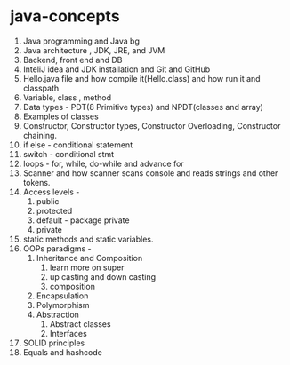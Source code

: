 # java-concepts

1. Java programming and Java bg
2. Java architecture , JDK, JRE, and JVM
3. Backend, front end and DB
4. InteliJ idea and JDK installation and Git and GitHub
5. Hello.java file and how compile it(Hello.class) and how run it and classpath
6. Variable, class , method
7. Data types - PDT(8 Primitive types) and NPDT(classes and array)
8. Examples of classes
9. Constructor, Constructor types, Constructor Overloading, Constructor chaining.
10. if else - conditional statement
11. switch - conditional stmt
12. loops - for, while, do-while and advance for
13. Scanner and how scanner scans console and reads strings and other tokens.
14. Access levels -
    1. public
    2. protected
    3. default - package private
    4. private
15. static methods and static variables.
16. OOPs paradigms -
    1. Inheritance and Composition
        1. learn more on super
        2. up casting and down casting
        3. composition
    2. Encapsulation
    3. Polymorphism
    4. Abstraction
       1. Abstract classes
       2. Interfaces
17. SOLID principles
18. Equals and hashcode
    

